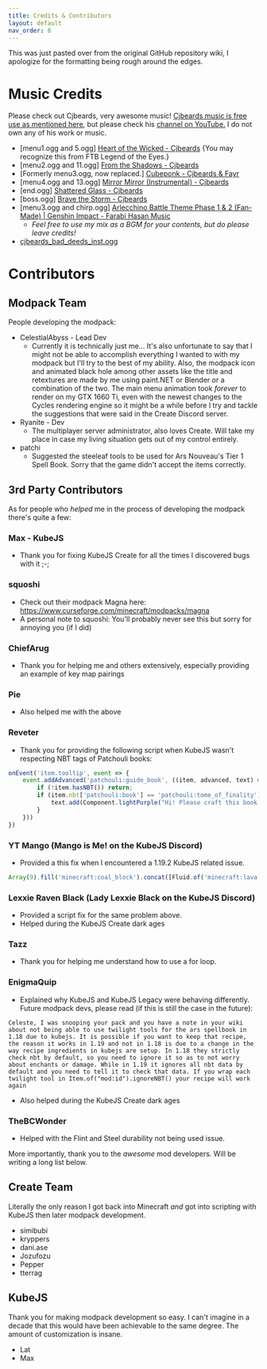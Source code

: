 ```yaml
---
title: Credits & Contributors
layout: default
nav_order: 8
---
```

This was just pasted over from the original GitHub repository wiki, I apologize for the formatting being rough around the edges.

# Music Credits
Please check out Cjbeards, very awesome music! [Cjbeards music is free use as mentioned here](https://docs.google.com/spreadsheets/d/1ZTM7nf4Uia19c-NQheqPnLAk1Bs6NS6XZiLt7Mk4Z1Q/edit#gid=0), but please check his [channel on YouTube.](https://www.youtube.com/channel/UCarvKz1XSCON68oeSZ1mlkg) I do not own any of his work or music. 
* [menu1.ogg and 5.ogg] [Heart of the Wicked - Cjbeards](https://youtu.be/ZsKEZUgKaXg) {You may recognize this from FTB Legend of the Eyes.}
* [menu2.ogg and 11.ogg] [From the Shadows - Cjbeards](https://youtu.be/m2IA-rXEKPk)
* [Formerly menu3.ogg, now replaced.] [Cubeponk - Cjbeards & Fayr](https://youtu.be/Id2LUBrnHh4)
* [menu4.ogg and 13.ogg] [Mirror Mirror (Instrumental) - Cjbeards](https://youtu.be/u91uppHLfS4)
* [end.ogg] [Shattered Glass - Cjbeards](https://youtu.be/rjumdHtHU5U)
* [boss.ogg] [Brave the Storm - Cjbeards](https://youtu.be/dGmLKmxvJ0I)
* [menu3.ogg and chirp.ogg] [Arlecchino Battle Theme Phase 1 & 2 (Fan-Made) | Genshin Impact - Farabi Hasan Music](https://youtu.be/1Jj5aAEYSeo)
  * *Feel free to use my mix as a BGM for your contents, but do please leave credits!*
* [cjbeards_bad_deeds_inst.ogg](https://youtu.be/prrBvmXmMSY)

# Contributors
## Modpack Team
People developing the modpack:
* CelestialAbyss - Lead Dev
  * Currently it is technically just me... It's also unfortunate to say that I might not be able to accomplish everything I wanted to with my modpack but I'll try to the best of my ability. Also, the modpack icon and animated black hole among other assets like the title and retextures are made by me using paint.NET or Blender or a combination of the two. The main menu animation took *forever* to render on my GTX 1660 Ti, even with the newest changes to the Cycles rendering engine so it might be a while before I try and tackle the suggestions that were said in the Create Discord server.
* Ryanite - Dev
  * The multiplayer server administrator, also loves Create. Will take my place in case my living situation gets out of my control entirely.
* patchi
  * Suggested the steeleaf tools to be used for Ars Nouveau's Tier 1 Spell Book. Sorry that the game didn't accept the items correctly.

## 3rd Party Contributors
As for people who *helped* me in the process of developing the modpack there's quite a few:

### Max - KubeJS
  * Thank you for fixing KubeJS Create for all the times I discovered bugs with it ;-;

### squoshi 
  * Check out their modpack Magna here: https://www.curseforge.com/minecraft/modpacks/magna
  * A personal note to squoshi: You'll probably never see this but sorry for annoying you (if I did)

### ChiefArug
  * Thank you for helping me and others extensively, especially providing an example of key map pairings

### Pie 
  * Also helped me with the above

### Reveter
  * Thank you for providing the following script when KubeJS wasn't respecting NBT tags of Patchouli books:

```js
onEvent('item.tooltip', event => {
    event.addAdvanced('patchouli:guide_book', ((item, advanced, text) => {
        if (!item.hasNBT()) return;
        if (item.nbt['patchouli:book'] == 'patchouli:tome_of_finality') {
            text.add(Component.lightPurple("Hi! Please craft this book, it's important. - Overseers of Finality"))
        }
    }))
})
```

### YT Mango (Mango is Me! on the KubeJS Discord)
  * Provided a this fix when I encountered a 1.19.2 KubeJS related issue.
```js
Array(9).fill('minecraft:coal_block').concat([Fluid.of('minecraft:lava', 250)])
```

### Lexxie Raven Black (Lady Lexxie Black on the KubeJS Discord)
  * Provided a script fix for the same problem above.
  * Helped during the KubeJS Create dark ages

### Tazz
  * Thank you for helping me understand how to use a for loop.

### EnigmaQuip
  * Explained why KubeJS and KubeJS Legacy were behaving differently. Future modpack devs, please read (if this is still the case in the future):
  ```
  Celeste, I was snooping your pack and you have a note in your wiki about not being able to use twilight tools for the ars spellbook in 1.18 due to kubejs. It is possible if you want to keep that recipe, the reason it works in 1.19 and not in 1.18 is due to a change in the way recipe ingredients in kubejs are setup. In 1.18 they strictly check nbt by default, so you need to ignore it so as to not worry about enchants or damage. While in 1.19 it ignores all nbt data by default and you need to tell it to check that data. If you wrap each twilight tool in Item.of("mod:id").ignoreNBT() your recipe will work again
  ```
  * Also helped during the KubeJS Create dark ages 

### TheBCWonder
  * Helped with the Flint and Steel durability not being used issue.

More importantly, thank you to the *awesome* mod developers. Will be writing a long list below.

## Create Team 
Literally the only reason I got back into Minecraft *and* got into scripting with KubeJS then later modpack development.
* simibubi
* kryppers
* dani.ase
* Jozufozu
* Pepper
* tterrag

## KubeJS
Thank you for making modpack development so easy. I can't imagine in a decade that this would have been achievable to the same degree. The amount of customization is insane.
* Lat
* Max

